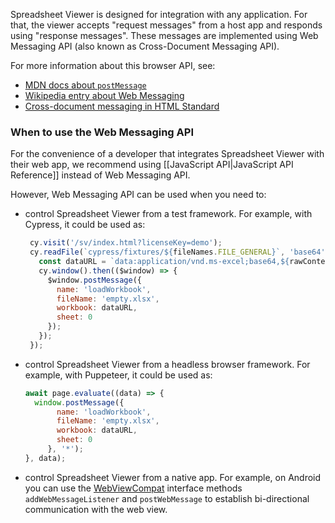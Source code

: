 Spreadsheet Viewer is designed for integration with any application. For that, the viewer accepts "request messages" from a host app and responds using "response messages". These messages are implemented using Web Messaging API (also known as Cross-Document Messaging API). 

For more information about this browser API, see:

- [MDN docs about `postMessage`](https://developer.mozilla.org/en-US/docs/Web/API/Window/postMessage)
- [Wikipedia entry about Web Messaging](https://en.wikipedia.org/wiki/Web_Messaging)
- [Cross-document messaging in HTML Standard](https://html.spec.whatwg.org/multipage/web-messaging.html)

### When to use the Web Messaging API

For the convenience of a developer that integrates Spreadsheet Viewer with their web app, we recommend using [[JavaScript API|JavaScript API Reference]] instead of Web Messaging API.

However, Web Messaging API can be used when you need to:

- control Spreadsheet Viewer from a test framework. For example, with Cypress, it could be used as:
   ```js
    cy.visit('/sv/index.html?licenseKey=demo');
    cy.readFile(`cypress/fixtures/${fileNames.FILE_GENERAL}`, 'base64').then((rawContents) => {
      const dataURL = `data:application/vnd.ms-excel;base64,${rawContents}`;
      cy.window().then(($window) => {
        $window.postMessage({
          name: 'loadWorkbook',
          fileName: 'empty.xlsx',
          workbook: dataURL,
          sheet: 0
        });
      });
    });
   ```
- control Spreadsheet Viewer from a headless browser framework. For example, with Puppeteer, it could be used as:
   ```js
   await page.evaluate((data) => {
     window.postMessage({
          name: 'loadWorkbook',
          fileName: 'empty.xlsx',
          workbook: dataURL,
          sheet: 0
        }, '*');
   }, data);
   ```
- control Spreadsheet Viewer from a native app. For example, on Android you can use the [WebViewCompat](https://developer.android.com/reference/androidx/webkit/WebViewCompat) interface methods `addWebMessageListener` and `postWebMessage` to establish bi-directional communication with the web view.